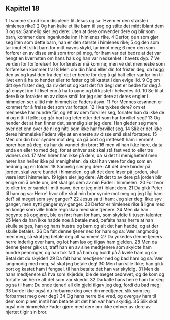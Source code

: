 ## Kapittel 18

1 I samme stund kom disiplene til Jesus og sa: Hvem er den største i himlenes rike?
2 Og han kalte et lite barn til seg og stilte det midt iblant dem
3 og sa: Sannelig sier jeg dere: Uten at dere omvender dere og blir som barn, kommer dere ingenlunde inn i himlenes rike.
4 Derfor, den som gjør seg liten som dette barn, han er den største i himlenes rike;
5 og den som tar imot ett slikt barn for mitt navns skyld, tar imot meg;
6 men den som forfører en av disse små som tror på meg, for ham var det bedre at det var hengt en kvernsten om hans hals og han var nedsenket i havets dyp.
7 Ve verden for forførelser! for forførelser må komme; men ve det menneske som forførelsen kommer fra!
8 Men om din hånd eller din fot frister deg, da hugg den av og kast den fra deg! det er bedre for deg å gå halt eller vanfør inn til livet enn å ha to hender eller to føtter og bli kastet i den evige ild.
9 Og om ditt øye frister deg, da riv det ut og kast det fra deg! det er bedre for deg å gå enøyet inn til livet enn å ha to øyne og bli kastet i helvedes ild.
10 Se til at dere ikke forakter en av disse små! for jeg sier dere at deres engler i himmelen ser alltid min himmelske Faders åsyn.
11 For Menneskesønnen er kommet for å frelse det som var fortapt.
12 Hva tykkes dere? om et menneske har hundre får, og ett av dem forviller seg, forlater han da ikke de ni og nitti i fjellet og går bort og leter etter det som har forvillet seg?
13 Og hender det at han finner det, sannelig sier jeg dere: Han gleder seg mere over det enn over de ni og nitti som ikke har forvillet seg.
14 Slik er det ikke deres himmelske Faders vilje at en eneste av disse små skal fortapes.
15 Men om din bror synder mot deg, da gå bort og irettesett ham i enrom! hører han på deg, da har du vunnet din bror;
16 men vil han ikke høre, da ta enda en eller to med deg, for at enhver sak skal stå fast ved to eller tre vidners ord.
17 Men hører han ikke på dem, da si det til menigheten! men hører han heller ikke på menigheten, da skal han være for deg som en hedning og en tolder.
18 Sannelig sier jeg dere: Alt det dere binder på jorden, skal være bundet i himmelen, og alt det dere løser på jorden, skal være løst i himmelen.
19 Igjen sier jeg dere: Alt det to av dere på jorden blir enige om å bede om, det skal gis dem av min Fader i himmelen.
20 For hvor to eller tre er samlet i mitt navn, der er jeg midt iblant dem.
21 Da gikk Peter til ham og sa: Herre! hvor ofte skal min bror synde mot meg og jeg tilgi ham det? så meget som syv ganger?
22 Jesus sa til ham: Jeg sier deg: Ikke syv ganger, men sytti ganger syv ganger.
23 Derfor er himlenes rike å ligne med en konge som ville holde regnskap med sine tjenere.
24 Men da han begynte på opgjøret, ble en ført fram for ham, som skyldte ti tusen talenter.
25 Men da han ikke hadde noe å betale med, befalte hans herre at han skulle selges, han og hans hustru og barn og alt det han hadde, og at der skulle betales.
26 Da falt denne tjener ned for ham og sa: Vær langmodig med meg, så skal jeg betale deg alt sammen!
27 Da ynkedes denne tjeners herre inderlig over ham, og lot ham løs og tilgav ham gjelden.
28 Men da denne tjener gikk ut, traff han en av sine medtjenere som skyldte ham hundre penninger, og han tok fatt på ham og holdt på å kvele ham og sa: Betal det du skylder!
29 Da falt hans medtjener ned og bad ham og sa: Vær langmodig med meg, så skal jeg betale deg!
30 Men han ville ikke; han gikk bort og kastet ham i fengsel, til han betalte det han var skyldig.
31 Men da hans medtjenere så hva som skjedde, ble de meget bedrøvet, og de kom og fortalte sin herre alt det som var skjedd.
32 Da kalte hans herre ham for seg og sa til ham: Du onde tjener! all din gjeld tilgav jeg deg, fordi du bad meg;
33 burde ikke også du forbarme deg over din medtjener, slik som jeg forbarmet meg over deg?
34 Og hans herre ble vred, og overgav ham til dem som piner, inntil han betalte alt det han var ham skyldig.
35 Slik skal også min himmelske Fader gjøre med dere om ikke enhver av dere av hjertet tilgir sin bror.
